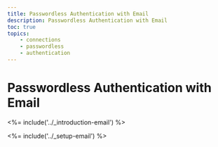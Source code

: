 ```yaml
---
title: Passwordless Authentication with Email
description: Passwordless Authentication with Email
toc: true
topics:
    - connections
    - passwordless
    - authentication
---
```

# Passwordless Authentication with Email

<%= include('../_introduction-email') %>

<%= include('../_setup-email') %>

